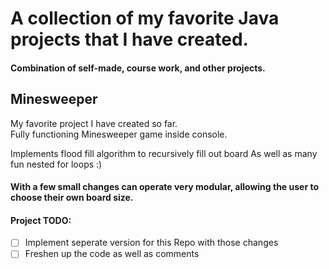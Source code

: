 # A collection of my favorite Java projects that I have created.  
#### Combination of self-made, course work, and other projects.  
  
## Minesweeper  

My favorite project I have created so far.  
Fully functioning Minesweeper game inside console.

Implements flood fill algorithm to recursively fill out board 
As well as many fun nested for loops :)  

#### With a few small changes can operate very modular, allowing the user to choose their own board size.  

#### Project TODO: 
- [ ] Implement seperate version for this Repo with those changes  
- [ ] Freshen up the code as well as comments  
